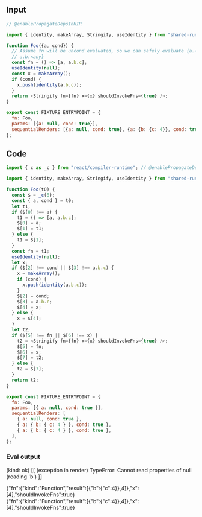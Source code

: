 
## Input

```javascript
// @enablePropagateDepsInHIR

import { identity, makeArray, Stringify, useIdentity } from "shared-runtime";

function Foo({a, cond}) {
  // Assume fn will be uncond evaluated, so we can safely evaluate {a.<any>,
  // a.b.<any}
  const fn = () => [a, a.b.c];
  useIdentity(null);
  const x = makeArray();
  if (cond) {
    x.push(identity(a.b.c));
  }
  return <Stringify fn={fn} x={x} shouldInvokeFns={true} />;
}

export const FIXTURE_ENTRYPOINT = {
  fn: Foo,
  params: [{a: null, cond: true}],
  sequentialRenders: [{a: null, cond: true}, {a: {b: {c: 4}}, cond: true},  {a: {b: {c: 4}}, cond: true}],
};

```

## Code

```javascript
import { c as _c } from "react/compiler-runtime"; // @enablePropagateDepsInHIR

import { identity, makeArray, Stringify, useIdentity } from "shared-runtime";

function Foo(t0) {
  const $ = _c(8);
  const { a, cond } = t0;
  let t1;
  if ($[0] !== a) {
    t1 = () => [a, a.b.c];
    $[0] = a;
    $[1] = t1;
  } else {
    t1 = $[1];
  }
  const fn = t1;
  useIdentity(null);
  let x;
  if ($[2] !== cond || $[3] !== a.b.c) {
    x = makeArray();
    if (cond) {
      x.push(identity(a.b.c));
    }
    $[2] = cond;
    $[3] = a.b.c;
    $[4] = x;
  } else {
    x = $[4];
  }
  let t2;
  if ($[5] !== fn || $[6] !== x) {
    t2 = <Stringify fn={fn} x={x} shouldInvokeFns={true} />;
    $[5] = fn;
    $[6] = x;
    $[7] = t2;
  } else {
    t2 = $[7];
  }
  return t2;
}

export const FIXTURE_ENTRYPOINT = {
  fn: Foo,
  params: [{ a: null, cond: true }],
  sequentialRenders: [
    { a: null, cond: true },
    { a: { b: { c: 4 } }, cond: true },
    { a: { b: { c: 4 } }, cond: true },
  ],
};

```
      
### Eval output
(kind: ok) [[ (exception in render) TypeError: Cannot read properties of null (reading 'b') ]]
<div>{"fn":{"kind":"Function","result":[{"b":{"c":4}},4]},"x":[4],"shouldInvokeFns":true}</div>
<div>{"fn":{"kind":"Function","result":[{"b":{"c":4}},4]},"x":[4],"shouldInvokeFns":true}</div>